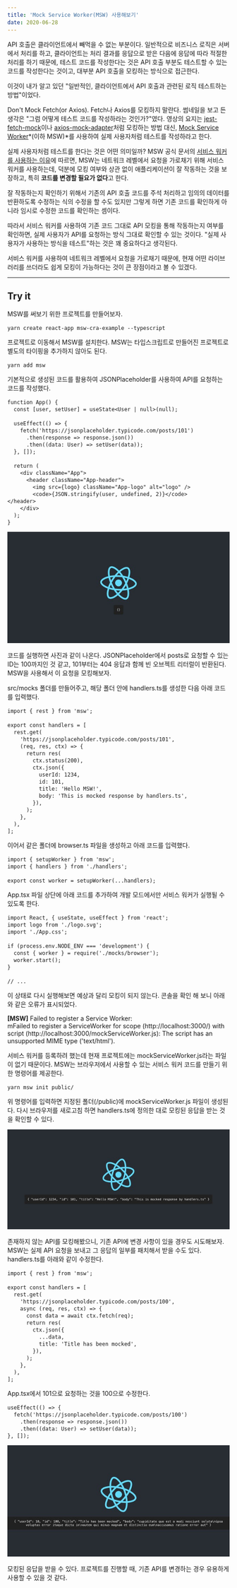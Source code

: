 ```yaml
---
title: 'Mock Service Worker(MSW) 사용해보기'
date: 2020-06-28
---
```


API 호출은 클라이언트에서 빼먹을 수 없는 부분이다. 일반적으로 비즈니스 로직은 서버에서 처리를 하고, 클라이언트는 처리 결과를 응답으로 받은 다음에 응답에 따라 적절한 처리를 하기 때문에, 테스트 코드를 작성한다는 것은 API 호출 부분도 테스트할 수 있는 코드를 작성한다는 것이고, 대부분 API 호출을 모킹하는 방식으로 접근한다.

이것이 내가 알고 있던 "일반적인, 클라이언트에서 API 호출과 관련된 로직 테스트하는 방법"이었다.

Don't Mock Fetch(or Axios). Fetch나 Axios를 모킹하지 말란다. 썸네일을 보고 든 생각은 "그럼 어떻게 테스트 코드를 작성하라는 것인가?"였다. 영상의 요지는 [jest-fetch-mock](https://github.com/jefflau/jest-fetch-mock)이나 [axios-mock-adapter](https://github.com/ctimmerm/axios-mock-adapter)처럼 모킹하는 방법 대신, [Mock Service Worker](https://mswjs.io/)*(이하 MSW)*를 사용하여 실제 사용자처럼 테스트를 작성하라고 한다.

실제 사용자처럼 테스트를 한다는 것은 어떤 의미일까? MSW 공식 문서의 [서비스 워커를 사용하는 이유](https://mswjs.io/docs/#why-service-workers)에 따르면, MSW는 네트워크 레벨에서 요청을 가로채기 위해 서비스 워커를 사용하는데, 덕분에 모킹 여부와 상관 없이 애플리케이션이 잘 작동하는 것을 보장하고, 특히 **코드를 변경할 필요가 없다**고 한다.

잘 작동하는지 확인하기 위해서 기존의 API 호출 코드를 주석 처리하고 임의의 데이터를 반환하도록 수정하는 식의 수정을 할 수도 있지만 그렇게 하면 기존 코드를 확인하게 아니라 임시로 수정한 코드를 확인하는 셈이다.

따라서 서비스 워커를 사용하여 기존 코드 그대로 API 모킹을 통해 작동하는지 여부를 확인하면, 실제 사용자가 API를 요청하는 방식 그대로 확인할 수 있는 것이다. "실제 사용자가 사용하는 방식을 테스트"하는 것은 꽤 중요하다고 생각된다.

서비스 워커를 사용하여 네트워크 레벨에서 요청을 가로채기 때문에, 현재 어떤 라이브러리를 쓰더라도 쉽게 모킹이 가능하다는 것이 큰 장점이라고 볼 수 있겠다.

---

## **Try it**

MSW를 써보기 위한 프로젝트를 만들어보자.

```
yarn create react-app msw-cra-example --typescript
```

프로젝트로 이동해서 MSW를 설치한다. MSW는 타입스크립트로 만들어진 프로젝트로 별도의 타이핑을 추가하지 않아도 된다.

```
yarn add msw
```

기본적으로 생성된 코드를 활용하여 JSONPlaceholder를 사용하여 API를 요청하는 코드를 작성했다.

```
function App() {
  const [user, setUser] = useState<User | null>(null);

  useEffect(() => {
    fetch('https://jsonplaceholder.typicode.com/posts/101')
      .then(response => response.json())
      .then((data: User) => setUser(data));
  }, []);

  return (
    <div className="App">
      <header className="App-header">
        <img src={logo} className="App-logo" alt="logo" />
        <code>{JSON.stringify(user, undefined, 2)}</code>      </header>
    </div>
  );
}
```

![](./4ce1f22c-e498-415c-946c-b6c0676b232e_1.png)

코드를 실행하면 사진과 같이 나온다. JSONPlaceholder에서 posts로 요청할 수 있는 ID는 100까지인 것 같고, 101부터는 404 응답과 함께 빈 오브젝트 리터럴이 반환된다. MSW을 사용해서 이 요청을 모킹해보자.

src/mocks 폴더를 만들어주고, 해당 폴더 안에 handlers.ts를 생성한 다음 아래 코드를 입력했다.

```
import { rest } from 'msw';

export const handlers = [
  rest.get(
    'https://jsonplaceholder.typicode.com/posts/101',
    (req, res, ctx) => {
      return res(
        ctx.status(200),
        ctx.json({
          userId: 1234,
          id: 101,
          title: 'Hello MSW!',
          body: 'This is mocked response by handlers.ts',
        }),
      );
    },
  ),
];
```

이어서 같은 폴더에 browser.ts 파일을 생성하고 아래 코드를 입력했다.

```
import { setupWorker } from 'msw';
import { handlers } from './handlers';

export const worker = setupWorker(...handlers);
```

App.tsx 파일 상단에 아래 코드를 추가하여 개발 모드에서만 서비스 워커가 실행될 수 있도록 한다.

```
import React, { useState, useEffect } from 'react';
import logo from './logo.svg';
import './App.css';

if (process.env.NODE_ENV === 'development') {
  const { worker } = require('./mocks/browser');
  worker.start();
}

// ...
```

이 상태로 다시 실행해보면 예상과 달리 모킹이 되지 않는다. 콘솔을 확인 해 보니 아래와 같은 오류가 표시되었다.

**\[MSW\]** Failed to register a Service Worker:\
mFailed to register a ServiceWorker for scope (http://localhost:3000/) with script (http://localhost:3000/mockServiceWorker.js): The script has an unsupported MIME type ('text/html').

서비스 워커를 등록하려 했는데 현재 프로젝트에는 mockServiceWorker.js라는 파일이 없기 때문이다. MSW는 브라우저에서 사용할 수 있는 서비스 워커 코드를 만들기 위한 명령어를 제공한다.

```
yarn msw init public/
```

위 명령어를 입력하면 지정된 폴더(/public)에 mockServiceWorker.js 파일이 생성된다. 다시 브라우저를 새로고침 하면 handlers.ts에 정의한 대로 모킹된 응답을 받는 것을 확인할 수 있다.

![](./7c661ac0-432c-44ee-af5e-49d31599be77_2.png)

존재하지 않는 API를 모킹해봤으니, 기존 API에 변경 사항이 있을 경우도 시도해보자. MSW는 실제 API 요청을 보내고 그 응답의 일부를 패치해서 받을 수도 있다. handlers.ts를 아래와 같이 수정한다.

```
import { rest } from 'msw';

export const handlers = [
  rest.get(
    'https://jsonplaceholder.typicode.com/posts/100',
    async (req, res, ctx) => {
      const data = await ctx.fetch(req);
      return res(
        ctx.json({
          ...data,
          title: 'Title has been mocked',
        }),
      );
    },
  ),
];
```

App.tsx에서 101으로 요청하는 것을 100으로 수정한다.

```
useEffect(() => {
  fetch('https://jsonplaceholder.typicode.com/posts/100')
    .then(response => response.json())
    .then((data: User) => setUser(data));
}, []);
```

![](./e49bdb5b-5338-4569-8433-9e117659ee6e_3.png)

모킹된 응답을 받을 수 있다. 프로젝트를 진행할 때, 기존 API를 변경하는 경우 유용하게 사용할 수 있을 것 같다.
